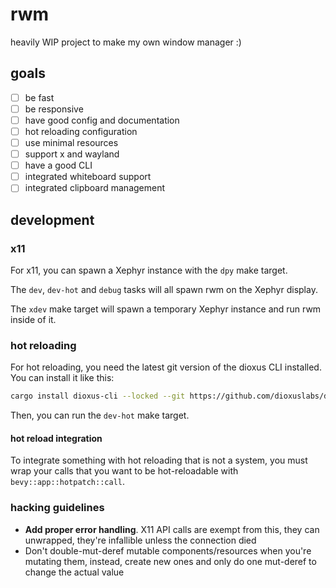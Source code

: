 # rwm

heavily WIP project to make my own window manager :)

## goals

- [ ] be fast
- [ ] be responsive
- [ ] have good config and documentation
- [ ] hot reloading configuration
- [ ] use minimal resources
- [ ] support x and wayland
- [ ] have a good CLI
- [ ] integrated whiteboard support
- [ ] integrated clipboard management

## development

### x11

For x11, you can spawn a Xephyr instance with the `dpy` make target.

The `dev`, `dev-hot` and `debug` tasks will all spawn rwm on the Xephyr display.

The `xdev` make target will spawn a temporary Xephyr instance and run rwm inside of it.

### hot reloading

For hot reloading, you need the latest git version
of the dioxus CLI installed. You can install it like this:

```bash
cargo install dioxus-cli --locked --git https://github.com/dioxuslabs/dioxus
```

Then, you can run the `dev-hot` make target.

#### hot reload integration

To integrate something with hot reloading that is not a system, you must wrap your calls that you want to be hot-reloadable with `bevy::app::hotpatch::call`.

### hacking guidelines

- **Add proper error handling**. X11 API calls are exempt from this, they can unwrapped, they're infallible unless the connection died
- Don't double-mut-deref mutable components/resources when you're mutating them, instead, create new ones and only do one mut-deref to change the actual value
